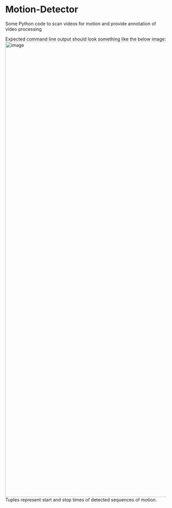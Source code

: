 # Motion-Detector
Some Python code to scan videos for motion and provide annotation of video processing

Expected command line output should look something like the below image: <br>
<img width="1421" alt="image" src="https://user-images.githubusercontent.com/55325528/213023467-19d92d52-af5c-41af-924c-728e82f89192.png">
<br>
Tuples represent start and stop times of detected sequences of motion.
